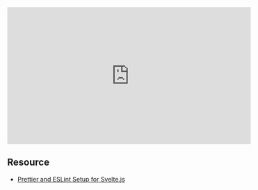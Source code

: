 <iframe width="560" height="315" src="https://www.youtube.com/embed/qhuFviJn-es" title="YouTube video player" frameborder="0" allow="accelerometer; autoplay; clipboard-write; encrypted-media; gyroscope; picture-in-picture" allowfullscreen></iframe>

## Resource
- [Prettier and ESLint Setup for Svelte.js](https://www.rockyourcode.com/prettier-and-es-lint-setup-for-svelte-js/)